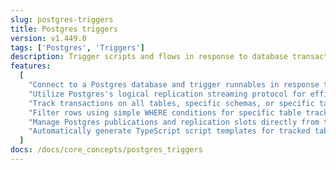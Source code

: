```yaml
---
slug: postgres-triggers
title: Postgres triggers
version: v1.449.0
tags: ['Postgres', 'Triggers']
description: Trigger scripts and flows in response to database transactions.
features:
  [
    "Connect to a Postgres database and trigger runnables in response to INSERT, UPDATE, DELETE transactions.",
    "Utilize Postgres's logical replication streaming protocol for efficient and low-latency triggering.",
    "Track transactions on all tables, specific schemas, or specific tables with column selection.",
    "Filter rows using simple WHERE conditions for specific table tracking.",
    "Manage Postgres publications and replication slots directly from the interface.",
    "Automatically generate TypeScript script templates for tracked tables and schemas."
  ]
docs: /docs/core_concepts/postgres_triggers
---
```

